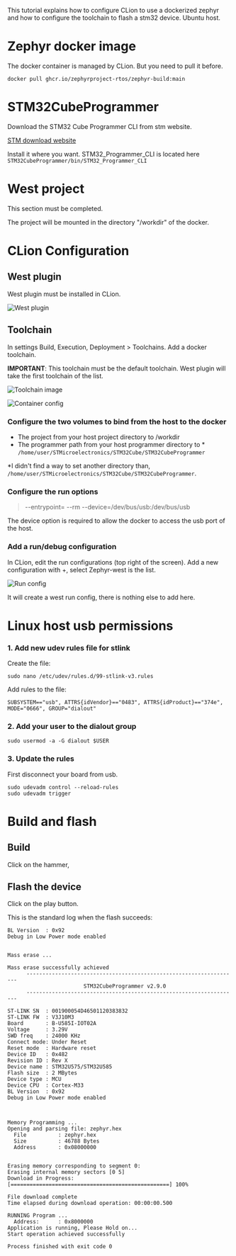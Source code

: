 
This tutorial explains how to configure CLion to use a dockerized zephyr and how to configure the toolchain to flash a stm32 device.
Ubuntu host.


# Zephyr docker image
The docker container is managed by CLion. But you need to pull it before.

```
docker pull ghcr.io/zephyrproject-rtos/zephyr-build:main
```

# STM32CubeProgrammer
Download the STM32 Cube Programmer CLI from stm website.

[STM download website](https://www.st.com/en/development-tools/stm32cubeprog.html)

Install it where you want. STM32_Programmer_CLI is located here ```STM32CubeProgrammer/bin/STM32_Programmer_CLI```

# West project

This section must be completed.

The project will be mounted in the directory "/workdir" of the docker.


# CLion Configuration

## West plugin
West plugin must be installed in CLion.

![West plugin](images/plugin.png "plugin")


## Toolchain
In settings Build, Execution, Deployment > Toolchains. Add a docker toolchain.

**IMPORTANT**: This toolchain must be the default toolchain. West plugin will take the first toolchain of the list.

![Toolchain image](images/toolchain.png "Diagram showing the development toolchain")

![Container config](images/docker-toolchain-settings.png "Container configuration")

### Configure the two volumes to bind from the host to the docker

- The project from your host project directory to /workdir
- The programmer path from your host programmer directory to *  ```/home/user/STMicroelectronics/STM32Cube/STM32CubeProgrammer```

*I didn't find a way to set another directory than, ```/home/user/STMicroelectronics/STM32Cube/STM32CubeProgrammer```. 

### Configure the run options
>--entrypoint= --rm --device=/dev/bus/usb:/dev/bus/usb

The device option is required to allow the docker to access the usb port of the host.

### Add a run/debug configuration
In CLion, edit the run configurations (top right of the screen). Add a new configuration with +, select Zephyr-west is the list.

![Run config](images/run-config.png "Run configuration")

It will create a west run config, there is nothing else to add here.

# Linux host usb permissions

### 1. Add new udev rules file for stlink
Create the file:

```sudo nano /etc/udev/rules.d/99-stlink-v3.rules```

Add rules to the file:

```SUBSYSTEM=="usb", ATTRS{idVendor}=="0483", ATTRS{idProduct}=="374e", MODE="0666", GROUP="dialout"```

### 2. Add your user to the dialout group
```sudo usermod -a -G dialout $USER```

### 3. Update the rules
First disconnect your board from usb.
```
sudo udevadm control --reload-rules
sudo udevadm trigger
```

# Build and flash
## Build
Click on the hammer, 


## Flash the device 
Click on the play button.

This is the standard log when the flash succeeds:
```
BL Version  : 0x92
Debug in Low Power mode enabled


Mass erase ... 

Mass erase successfully achieved
      -------------------------------------------------------------------
                        STM32CubeProgrammer v2.9.0                  
      -------------------------------------------------------------------

ST-LINK SN  : 001900054D46501120383832
ST-LINK FW  : V3J10M3
Board       : B-U585I-IOT02A
Voltage     : 3.29V
SWD freq    : 24000 KHz
Connect mode: Under Reset
Reset mode  : Hardware reset
Device ID   : 0x482
Revision ID : Rev X
Device name : STM32U575/STM32U585
Flash size  : 2 MBytes
Device type : MCU
Device CPU  : Cortex-M33
BL Version  : 0x92
Debug in Low Power mode enabled



Memory Programming ...
Opening and parsing file: zephyr.hex
  File          : zephyr.hex
  Size          : 46788 Bytes
  Address       : 0x08000000 


Erasing memory corresponding to segment 0:
Erasing internal memory sectors [0 5]
Download in Progress:
[==================================================] 100% 

File download complete
Time elapsed during download operation: 00:00:00.500

RUNNING Program ... 
  Address:      : 0x8000000
Application is running, Please Hold on...
Start operation achieved successfully

Process finished with exit code 0
```
